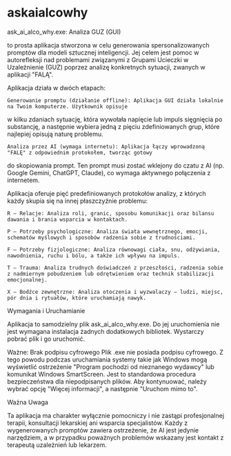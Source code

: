 # askaialcowhy
ask_ai_alco_why.exe: Analiza GUZ (GUI)

to prosta aplikacja stworzona w celu generowania spersonalizowanych promptów dla modeli sztucznej inteligencji.
   Jej celem jest pomoc w autorefleksji nad problemami związanymi z Grupami Ucieczki 
w Uzależnienie (GUZ) poprzez analizę konkretnych sytuacji, zwanych w aplikacji "FALĄ".

Aplikacja działa w dwóch etapach:

    Generowanie promptu (działanie offline): Aplikacja GUI działa lokalnie na Twoim komputerze. Użytkownik opisuje 
w kilku zdaniach sytuację, która wywołała napięcie lub impuls sięgnięcia po substancję, 
a następnie wybiera jedną z pięciu zdefiniowanych grup, które najlepiej opisują naturę problemu.

    Analiza przez AI (wymaga internetu): Aplikacja łączy wprowadzoną "FALĘ" z odpowiednim protokołem, tworząc gotowy
 do skopiowania prompt. Ten prompt musi zostać wklejony do czatu z AI (np. Google Gemini, ChatGPT, Claude), 
co wymaga aktywnego połączenia z internetem.


Aplikacja oferuje pięć predefiniowanych protokołów analizy, z których każdy skupia się na innej płaszczyźnie problemu:

    R – Relacje: Analiza roli, granic, sposobu komunikacji oraz bilansu dawania i brania wsparcia w kontaktach.

    P – Potrzeby psychologiczne: Analiza świata wewnętrznego, emocji, schematów myślowych i sposobów radzenia sobie z trudnościami.

    F – Potrzeby fizjologiczne: Analiza równowagi ciała, snu, odżywiania, nawodnienia, ruchu i bólu, a także ich wpływu na impuls.

    T – Trauma: Analiza trudnych doświadczeń z przeszłości, radzenia sobie z nadmiernym pobudzeniem lub odrętwieniem oraz technik stabilizacji emocjonalnej.

    X – Bodźce zewnętrzne: Analiza otoczenia i wyzwalaczy – ludzi, miejsc, pór dnia i rytuałów, które uruchamiają nawyk.

Wymagania i Uruchamianie

Aplikacja to samodzielny plik ask_ai_alco_why.exe. Do jej uruchomienia nie jest wymagana instalacja żadnych dodatkowych bibliotek. Wystarczy pobrać plik i go uruchomić.

Ważne: Brak podpisu cyfrowego
Plik .exe nie posiada podpisu cyfrowego. Z tego powodu podczas uruchamiania systemy takie jak Windows mogą wyświetlić ostrzeżenie "Program pochodzi od nieznanego wydawcy" lub komunikat Windows SmartScreen. Jest to standardowa procedura bezpieczeństwa dla niepodpisanych plików. Aby kontynuować, należy wybrać opcję "Więcej informacji", a następnie "Uruchom mimo to".

Ważna Uwaga

Ta aplikacja ma charakter wyłącznie pomocniczy i nie zastąpi profesjonalnej terapii, konsultacji lekarskiej ani wsparcia specjalistów. Każdy z wygenerowanych promptów zawiera ostrzeżenie, że AI jest jedynie narzędziem, a w przypadku poważnych problemów wskazany jest kontakt 
z terapeutą uzależnień lub lekarzem.



